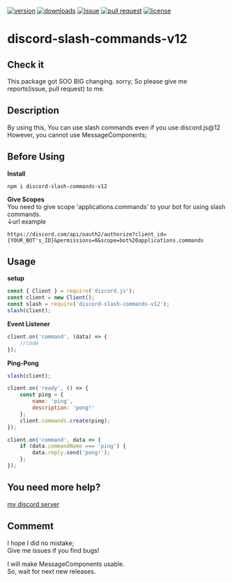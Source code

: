 [![version](https://img.shields.io/npm/v/discord-slash-commands-v12?style=flat-square)](https://www.npmjs.com/package/discord-slash-commands-v12?activeTab=versions)
[![downloads](https://img.shields.io/npm/dt/discord-slash-commands-v12?style=flat-square)](https://www.npmjs.com/package/discord-slash-commands-v12)
[![issue](https://img.shields.io/github/issues/Mametaro-discord/discord-slash-command-v12?style=flat-square)](https://github.com/Mametaro-discord/discord-slash-commands-v12/issues)
[![pull request](https://img.shields.io/github/issues-pr/Mametaro-discord/discord-slash-command-v12?style=flat-square)](https://github.com/Mametaro-discord/discord-slash-commands-v12/pulls)
[![license](https://img.shields.io/github/license/Mametaro-discord/discord-slash-command-v12?style=flat-square)](https://github.com/Mametaro-discord/discord-slash-commands-v12/blob/master/LICENSE)
# discord-slash-commands-v12
 
## Check it
This package got SOO BIG changing. sorry; 
So please give me reports(issue, pull request) to me.

## Description 
By using this, You can use slash commands even if you use discord.js@12  
However, you cannot use MessageComponents;  

## Before Using
**Install**  
```
npm i discord-slash-commands-v12 
```  
  
**Give Scopes**  
You need to give scope 'applications.commands' to your bot for using slash commands.  
↓url example
```
https://discord.com/api/oauth2/authorize?client_id={YOUR_BOT's_ID}&permissions=0&scope=bot%20applications.commands
```

## Usage 
**setup** 
```js
const { Client } = require('discord.js');
const client = new Client();
const slash = require('discord-slash-commands-v12');
slash(client);
``` 

**Event Listener** 
```js
client.on('command', (data) => {
	//code
});
``` 

**Ping-Pong** 
```js
slash(client);

client.on('ready', () => {
	const ping = {
		name: 'ping',
		description: 'pong!'
	};
	client.commands.create(ping);
});

client.on('command', data => {
	if (data.commandName === 'ping') {
		data.reply.send('pong!');
	};
});
``` 

## You need more help?
[my discord server](https://discord.gg/UQSUBHwM7T)

## Commemt
I hope I did no mistake;  
Give me issues if you find bugs!  
 
I will make MessageComponents usable.  
So, wait for next new releases.  
